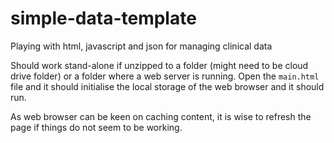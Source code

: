 # simple-data-template
 Playing with html, javascript and json for managing clinical data
 
Should work stand-alone if unzipped to a folder (might need to be cloud drive folder) or a folder where a web server is running.
Open the `main.html` file and it should initialise the local storage of the web browser and it should run.

As web browser can be keen on caching content, it is wise to refresh the page if things do not seem to be working.

